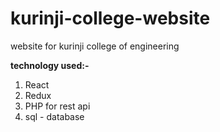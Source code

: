 # kurinji-college-website
website for kurinji college of engineering

**technology used:-**
1. React
2. Redux
3. PHP for rest api
4. sql - database

